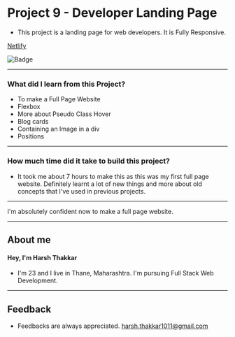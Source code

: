 # **Project 9 - Developer Landing Page**

- This project is a landing page for web developers. It is Fully Responsive.

[Netlify](https://developer-landing-page-harshcodes.netlify.app/)

![Badge](https://img.shields.io/badge/Netlify-Link-green)

---

### **What did I learn from this Project?**

- To make a Full Page Website
- Flexbox
- More about Pseudo Class Hover
- Blog cards
- Containing an Image in a div
- Positions

---

### **How much time did it take to build this project?**

- It took me about 7 hours to make this as this was my first full page website. Definitely learnt a lot of new things and more about old concepts that I've used in previous projects.

---

I'm absolutely confident now to make a full page website.

---

## **About me**

#### **Hey, I'm Harsh Thakkar**

- I'm 23 and I live in Thane, Maharashtra. I'm pursuing Full Stack Web Development.

---

## **Feedback**
- Feedbacks are always appreciated. harsh.thakkar1011@gmail.com